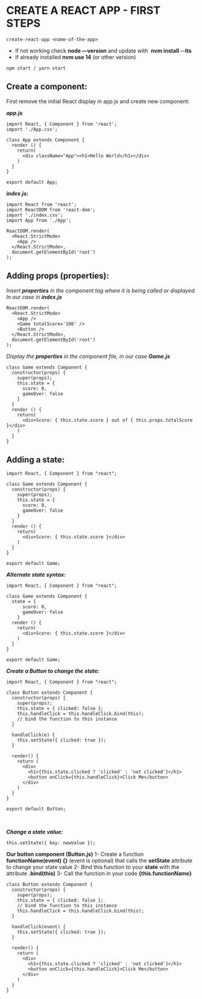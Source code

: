 # CREATE A REACT APP - FIRST STEPS

```
create-react-app <name-of-the-app>
```

- If not working check **node —version** and update with  **nvm install --lts**
- If already installed **nvm use 14** (or other version)

````
npm start / yarn start
````

## Create a component:

First remove the initial React display in app.js and create new component:

_**app.js**_<br>

````
import React, { Component } from 'react';
import './App.css';

class App extends Component {
  render () {
    return(
      <div className="App"><h1>Hello World</h1></div>
    )
  }
}

export default App;
````

_**index.js:**_ <br>
````
import React from 'react';
import ReactDOM from 'react-dom';
import './index.css';
import App from './App';

ReactDOM.render(
  <React.StrictMode>
    <App />
  </React.StrictMode>,
  document.getElementById('root')
);
````

## Adding props (properties):

_Insert **properties** in the component tag where it is being called or displayed. In our case in **index.js**_

````
ReactDOM.render(
  <React.StrictMode>
    <App />
    <Game totalScore='100' />
    <Button />
  </React.StrictMode>,
  document.getElementById('root')
);
````
_Display the **properties** in the component file, in our case **Game.js**_ <br>

````
class Game extends Component {
  constructor(props) {
    super(props);
    this.state = {
      score: 0,
      gameOver: false
    }
  }
  render () {
    return(
      <div>Score: { this.state.score } out of { this.props.totalScore }</div>
    )
  }
}
````


## Adding a state:
````
import React, { Component } from "react";

class Game extends Component {
  constructor(props) {
    super(props);
    this.state = {
      score: 0,
      gameOver: false
    }
  }
  render () {
    return(
      <div>Score: { this.state.score }</div>
    )
  }
}

export default Game;
````

_**Alternate state syntax:**_ <br>
````
import React, { Component } from "react";

class Game extends Component {
  state = {
      score: 0,
      gameOver: false
    }
  render () {
    return(
      <div>Score: { this.state.score }</div>
    )
  }
}

export default Game;
````

_**Create a Button to change the state:**_ <br>
````
import React, { Component } from "react";

class Button extends Component {
  constructor(props) {
    super(props);
    this.state = { clicked: false };
    this.handleClick = this.handleClick.bind(this);
    // bind the function to this instance
  }

  handleClick(e) {
    this.setState({ clicked: true });
  }

  render() {
    return (
      <div>
        <h1>{this.state.clicked ? 'clicked' : 'not clicked'}</h1>
        <button onClick={this.handleClick}>Click Me</button>
      </div>
    )
  }
}

export default Button;
````
<br>

_**Change a state value:**_ <br>

````
this.setState({ key: newValue });
````
**Our button component (Button.js)**
1- Create a function **functionName(event) {}** (event is optional) that calls the **setState** attribute to change your state value
2- Bind this function to your **state** with the attribute **.bind(this)**
3- Call the function in your code **{this.functionName}**

````
class Button extends Component {
  constructor(props) {
    super(props);
    this.state = { clicked: false };
    // bind the function to this instance
    this.handleClick = this.handleClick.bind(this);
  }

  handleClick(event) {
    this.setState({ clicked: true });
  }

  render() {
    return (
      <div>
        <h1>{this.state.clicked ? 'clicked' : 'not clicked'}</h1>
        <button onClick={this.handleClick}>Click Me</button>
      </div>
    )
  }
}
````

